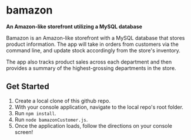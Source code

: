 # bamazon
**An Amazon-like storefront utilizing a MySQL database**

Bamazon is an Amazon-like storefront with a MySQL database that stores product information. The app will take in orders from customers via the command line, and update stock accordingly from the store's inventory. 

The app also tracks product sales across each department and then provides a summary of the highest-grossing departments in the store.

## Get Started

1. Create a local clone of this github repo.
2. With your console application, navigate to the local repo's root folder.
3. Run `npm install`.
4. Run `node bamazonCustomer.js`.
5. Once the application loads, follow the directions on your console screen!

